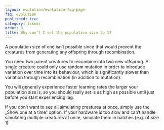 ```yaml
---
layout: evolution/evolution-faq-page
faq: evolution
published: true
category: issues
order: 3
title: Why can’t I set the population size to 1?
---
```


A population size of one isn‘t possible since that would prevent the creatures from generating any offspring through recombination. 

You need two parent creatures to recombine into two new offspring. A single creature could only use random mutation in order to introduce variation over time into its behaviour, which is significantly slower than variation through recombination (in addition to mutation). 

You will generally experience faster learning rates the larger your population size is, so you should really set is as high as possible until just before you start experiencing lag. 

If you don‘t want to see all simulating creatures at once, simply use the „Show one at a time“ option. 
If your hardware is too slow and can‘t handle simulating multiple creatures at once, simulate them in batches (e.g. of size 1)
